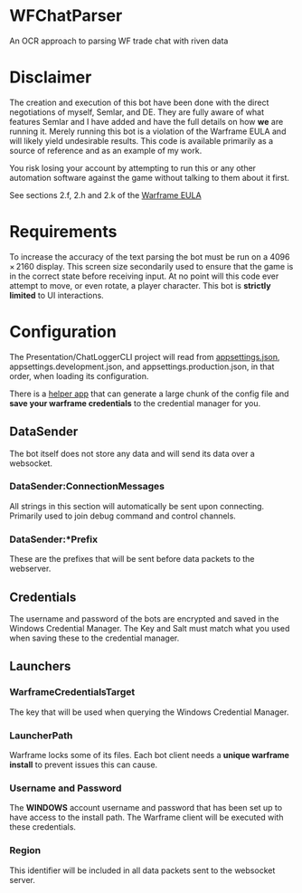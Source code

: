 # WFChatParser
An OCR approach to parsing WF trade chat with riven data

# Disclaimer
The creation and execution of this bot have been done with the direct negotiations of myself, Semlar, and DE. They are fully aware of what features Semlar and I have added and have the full details on how **we** are running it. Merely running this bot is a violation of the Warframe EULA and will likely yield undesirable results. This code is available primarily as a source of reference and as an example of my work.

You risk losing your account by attempting to run this or any other automation software against the game without talking to them about it first.

See sections 2.f, 2.h and 2.k of the [Warframe EULA](https://www.warframe.com/eula)

# Requirements
To increase the accuracy of the text parsing the bot must be run on a 4096 × 2160 display. This screen size secondarily used to ensure that the game is in the correct state before receiving input. At no point will this code ever attempt to move, or even rotate, a player character. This bot is **strictly limited** to UI interactions.

# Configuration
The Presentation/ChatLoggerCLI project will read from [appsettings.json](src/Presentation/ChatLoggerCLI/appsettings.json), appsettings.development.json, and appsettings.production.json, in that order, when loading its configuration.

There is a [helper app](src/Presentation/ConfigHelper) that can generate a large chunk of the config file and **save your warframe credentials** to the credential manager for you.

## DataSender
The bot itself does not store any data and will send its data over a websocket.
### DataSender:ConnectionMessages
All strings in this section will automatically be sent upon connecting. Primarily used to join debug command and control channels.
### DataSender:*Prefix
These are the prefixes that will be sent before data packets to the webserver.

## Credentials
The username and password of the bots are encrypted and saved in the Windows Credential Manager. The Key and Salt must match what you used when saving these to the credential manager.

## Launchers
### WarframeCredentialsTarget
The key that will be used when querying the Windows Credential Manager.
### LauncherPath
Warframe locks some of its files. Each bot client needs a **unique warframe install** to prevent issues this can cause.
### Username and Password
The **WINDOWS** account username and password that has been set up to have access to the install path. The Warframe client will be executed with these credentials.
### Region
This identifier will be included in all data packets sent to the websocket server.